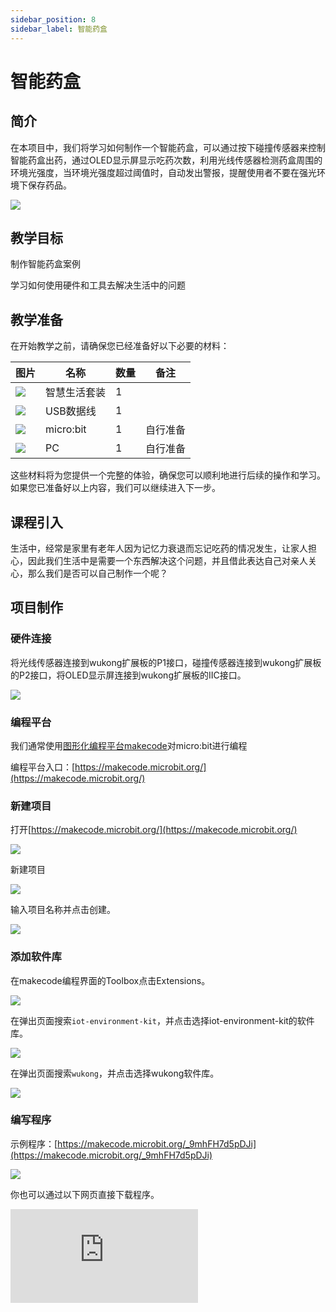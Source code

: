```yaml
---
sidebar_position: 8
sidebar_label: 智能药盒
---
```


# 智能药盒

## 简介

在本项目中，我们将学习如何制作一个智能药盒，可以通过按下碰撞传感器来控制智能药盒出药，通过OLED显示屏显示吃药次数，利用光线传感器检测药盒周围的环境光强度，当环境光强度超过阈值时，自动发出警报，提醒使用者不要在强光环境下保存药品。

![](https://wiki-media-ef.oss-cn-hongkong.aliyuncs.com/docs/microbit/wisdom-life/microbit-smart-life-kit/images/case-08-01.png)

## 教学目标

制作智能药盒案例

学习如何使用硬件和工具去解决生活中的问题

## 教学准备

在开始教学之前，请确保您已经准备好以下必要的材料：

| **图片** | **名称** | **数量** | **备注** |
| --- | --- | --- | --- |
| ![](https://wiki-media-ef.oss-cn-hongkong.aliyuncs.com/docs/microbit/wisdom-life/microbit-smart-life-kit/images/microbit-smart-life-kit.png) | 智慧生活套装 | 1 |  |
| ![](https://wiki-media-ef.oss-cn-hongkong.aliyuncs.com/docs/microbit/interesting-case/cutebot-fun-football-game-kit/cases-libraries/images/USB-data-cable.png) | USB数据线 | 1 |   |
| ![](https://wiki-media-ef.oss-cn-hongkong.aliyuncs.com/docs/microbit/interesting-case/cutebot-fun-football-game-kit/cases-libraries/images/microbit.png) | micro:bit | 1 | 自行准备 |
| ![](https://wiki-media-ef.oss-cn-hongkong.aliyuncs.com/docs/microbit/interesting-case/cutebot-fun-football-game-kit/cases-libraries/images/pc.png) | PC | 1 | 自行准备 |

这些材料将为您提供一个完整的体验，确保您可以顺利地进行后续的操作和学习。如果您已准备好以上内容，我们可以继续进入下一步。

## 课程引入

生活中，经常是家里有老年人因为记忆力衰退而忘记吃药的情况发生，让家人担心，因此我们生活中是需要一个东西解决这个问题，并且借此表达自己对亲人关心，那么我们是否可以自己制作一个呢？

## 项目制作

### 硬件连接

将光线传感器连接到wukong扩展板的P1接口，碰撞传感器连接到wukong扩展板的P2接口，将OLED显示屏连接到wukong扩展板的IIC接口。

![](https://wiki-media-ef.oss-cn-hongkong.aliyuncs.com/docs/microbit/wisdom-life/microbit-smart-life-kit/images/case-08-02.png)

### 编程平台

我们通常使用[图形化编程平台makecode](https://makecode.microbit.org/)对micro:bit进行编程

编程平台入口：[https://makecode.microbit.org/](https://makecode.microbit.org/)

### 新建项目

打开[https://makecode.microbit.org/](https://makecode.microbit.org/)

![](https://wiki-media-ef.oss-cn-hongkong.aliyuncs.com/docs/microbit/interesting-case/cutebot-fun-football-game-kit/cases-libraries/images/makecode.png)

新建项目

![](https://wiki-media-ef.oss-cn-hongkong.aliyuncs.com/docs/microbit/interesting-case/cutebot-fun-football-game-kit/cases-libraries/images/makecode-new-project-01.png)

输入项目名称并点击创建。

![](https://wiki-media-ef.oss-cn-hongkong.aliyuncs.com/docs/microbit/interesting-case/cutebot-fun-football-game-kit/cases-libraries/images/makecode-new-project-02.png)

### 添加软件库

在makecode编程界面的Toolbox点击Extensions。

![](https://wiki-media-ef.oss-cn-hongkong.aliyuncs.com/docs/microbit/interesting-case/classroom-science-pack/images/classroom-science-pack-add-extensions-02.png)

在弹出页面搜索`iot-environment-kit`，并点击选择iot-environment-kit的软件库。


![](https://wiki-media-ef.oss-cn-hongkong.aliyuncs.com/docs/microbit/interesting-case/classroom-science-pack/images/classroom-science-pack-add-extensions-03.png)

在弹出页面搜索`wukong`，并点击选择wukong软件库。

![](https://wiki-media-ef.oss-cn-hongkong.aliyuncs.com/docs/microbit/interesting-case/classroom-science-pack/images/classroom-science-pack-add-extensions-04.png)


### 编写程序

示例程序：[https://makecode.microbit.org/_9mhFH7d5pDJi](https://makecode.microbit.org/_9mhFH7d5pDJi)

![](https://wiki-media-ef.oss-cn-hongkong.aliyuncs.com/docs/microbit/wisdom-life/microbit-smart-life-kit/images/case-08-03.png)

你也可以通过以下网页直接下载程序。

<div
    style={{
        position: 'relative',
        paddingBottom: '60%',
        overflow: 'hidden',
    }}
>
    <iframe
        src="https://makecode.microbit.org/_9mhFH7d5pDJi"
        frameborder="0"
        sandbox="allow-popups allow-forms allow-scripts allow-same-origin"
        style={{
            position: 'absolute',
            width: '100%',
            height: '100%',
        }}
    />
</div>




### 如何将程序下载到micro:bit？

使用USB线连接PC和micro:bit V2。

![](https://wiki-media-ef.oss-cn-hongkong.aliyuncs.com/docs/microbit/interesting-case/microbit-smart-climate-kit/cases-libraries/images/connect-microbit.gif)

连接成功后，电脑上会识别出一个名为`MICROBIT`的盘符。

![](https://wiki-media-ef.oss-cn-hongkong.aliyuncs.com/docs/microbit/interesting-case/microbit-smart-climate-kit/cases-libraries/images/microbit-drive.png)

点击左下角的![](https://wiki-media-ef.oss-cn-hongkong.aliyuncs.com/docs/microbit/interesting-case/microbit-smart-climate-kit/cases-libraries/images/download-01.png)，选择`Connect Device`。

![](https://wiki-media-ef.oss-cn-hongkong.aliyuncs.com/docs/microbit/interesting-case/microbit-smart-climate-kit/cases-libraries/images/download-02.png)

点击![](https://wiki-media-ef.oss-cn-hongkong.aliyuncs.com/docs/microbit/interesting-case/microbit-smart-climate-kit/cases-libraries/images/download-03.png)。

![](https://wiki-media-ef.oss-cn-hongkong.aliyuncs.com/docs/microbit/interesting-case/microbit-smart-climate-kit/cases-libraries/images/download-04.png)

点击![](https://wiki-media-ef.oss-cn-hongkong.aliyuncs.com/docs/microbit/interesting-case/microbit-smart-climate-kit/cases-libraries/images/download-05.png)。

![](https://wiki-media-ef.oss-cn-hongkong.aliyuncs.com/docs/microbit/interesting-case/microbit-smart-climate-kit/cases-libraries/images/download-06.png)


在弹出窗口选择`BBC micro:bit CMSIS-DAP`，然后选择连接，至此，我们的micro:bit就已经连接成功。

![](https://wiki-media-ef.oss-cn-hongkong.aliyuncs.com/docs/microbit/interesting-case/microbit-smart-climate-kit/cases-libraries/images/download-07.png)

点击下载程序。

![](https://wiki-media-ef.oss-cn-hongkong.aliyuncs.com/docs/microbit/interesting-case/microbit-smart-climate-kit/cases-libraries/images/download-08.png)


### 结果

当智能风扇监测到周围环境温度高于预设温度时，自动开启风扇进行降温。


## 扩展知识

**智能药盒的优化**

智能药盒是一种通过技术手段帮助用户更好地管理药物摄入的设备，它具有多种功能和优点：

1. **提醒服药**：智能药盒可以通过声音、光线、手机APP推送等多种方式提醒用户按时服药，对于记忆力减退的老年人或者忙碌的现代人来说，这是一个非常实用的功能。

2. **记录用药情况**：一些智能药盒能够记录用户的用药情况，包括用药时间、频率和剂量，有助于医生了解患者的用药依从性，从而调整治疗方案。

3. **提高用药依从性**：智能药盒通过定时提醒和记录，有助于提高患者的用药依从性，减少因忘记服药而导致的治疗效果不佳或病情反复。

4. **远程监控**：智能药盒通常可以与家人或护理人员的手机APP相连，实现远程监控，让家人能够及时了解患者的用药情况。

5. **个性化设置**：用户可以根据自己的用药需求，通过手机APP对智能药盒进行个性化设置，包括设置不同的提醒时间和用药计划。

6. **数据共享**：智能药盒的数据可以通过云服务进行共享，方便医生和家庭成员访问，有助于实现更好的健康管理。

7. **娱乐功能**：部分智能药盒还集成了娱乐功能，如播放音乐、语音问候等，增加了与用户的互动性，提高了用户体验。

8. **适老化设计**：考虑到老年人的使用习惯，智能药盒通常具有简单直观的操作界面，方便老年人使用。

9. **安全性**：智能药盒可以通过锁定功能防止儿童误食药品，提高了家庭用药的安全性。

10. **节省医疗成本**：通过提高用药依从性和治疗效果，智能药盒有助于减少因治疗不当导致的重复就医和额外医疗成本。

智能药盒的这些优点使其成为现代健康管理的有力工具，尤其对于需要长期服药的患者来说，智能药盒提供了一个便捷、有效的解决方案。随着技术的不断进步，未来智能药盒的功能将更加多样化和智能化。

